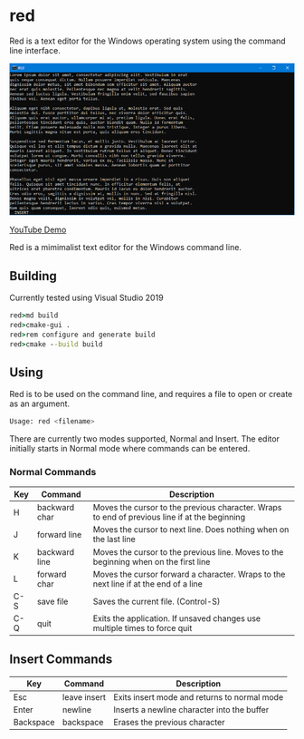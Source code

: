 # red

Red is a text editor for the Windows operating system using the command line interface.

![Welcome](welcome.png)

[YouTube Demo](https://youtu.be/eNP3JyuvI1I)

Red is a mimimalist text editor for the Windows command line.

## Building

Currently tested using Visual Studio 2019

```bat
red>md build
red>cmake-gui .
red>rem configure and generate build
red>cmake --build build
```

## Using

Red is to be used on the command line, and requires a file to open or create as an argument.

```sh
Usage: red <filename>
```

There are currently two modes supported, Normal and Insert. The editor initially starts in Normal mode
where commands can be entered.

### Normal Commands

| Key | Command | Description |
| --- | ------- | ----------- |
| H   | backward char | Moves the cursor to the previous character. Wraps to end of previous line if at the beginning |
| J   | forward line | Moves the cursor to next line. Does nothing when on the last line |
| K   | backward line | Moves the cursor to the previous line. Moves to the beginning when on the first line |
| L   | forward char | Moves the cursor forward a character. Wraps to the next line if at the end of a line |
| C-S | save file | Saves the current file. (Control-S) |
| C-Q | quit | Exits the application. If unsaved changes use multiple times to force quit |

## Insert Commands

| Key | Command | Description |
| --- | ------- | ----------- |
| Esc | leave insert | Exits insert mode and returns to normal mode |
| Enter | newline | Inserts a newline character into the buffer |
| Backspace | backspace | Erases the previous character |

